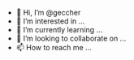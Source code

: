 - 👋 Hi, I’m @geccher
- 👀 I’m interested in ...
- 🌱 I’m currently learning ...
- 💞️ I’m looking to collaborate on ...
- 📫 How to reach me ...

<!---
geccher/geccher is a ✨ special ✨ repository because its `README.md` (this file) appears on your GitHub profile.
You can click the Preview link to take a look at your changes.
--->
